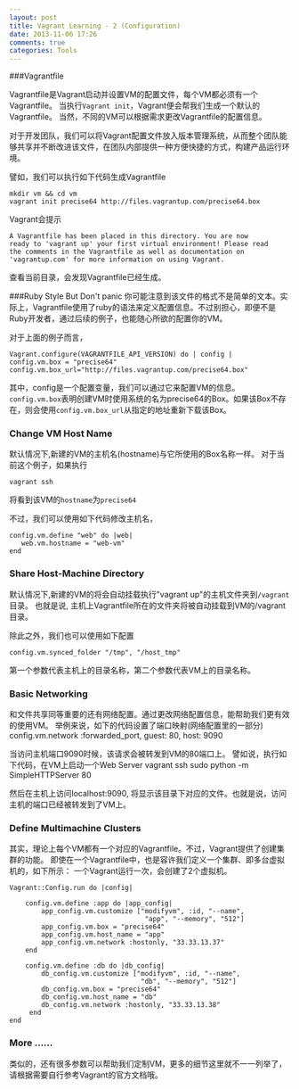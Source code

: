 ```yaml
---
layout: post
title: Vagrant Learning - 2 (Configuration) 
date: 2013-11-06 17:26
comments: true
categories: Tools
---
```



###Vagrantfile

Vagrantfile是Vagrant启动并设置VM的配置文件，每个VM都必须有一个Vagrantfile。
当执行```Vagrant init```，Vagrant便会帮我们生成一个默认的Vagrantfile。
当然，不同的VM可以根据需求更改Vagrantfile的配置信息。  

对于开发团队，我们可以将Vagrant配置文件放入版本管理系统，从而整个团队能够共享并不断改进该文件，在团队内部提供一种方便快捷的方式，构建产品运行环境。

譬如，我们可以执行如下代码生成Vagrantfile

	mkdir vm && cd vm  
	vagrant init precise64 http://files.vagrantup.com/precise64.box

Vagrant会提示	  

	A Vagrantfile has been placed in this directory. You are now
	ready to 'vagrant up' your first virtual environment! Please read
	the comments in the Vagrantfile as well as documentation on
	'vagrantup.com' for more information on using Vagrant.
	
查看当前目录，会发现Vagrantfile已经生成。	

<!--More-->

###Ruby Style But Don't panic
你可能注意到该文件的格式不是简单的文本。实际上，Vagrantfile使用了ruby的语法来定义配置信息。不过别担心，即便不是Ruby开发者，通过后续的例子，也能随心所欲的配置你的VM。

对于上面的例子而言，

	Vagrant.configure(VAGRANTFILE_API_VERSION) do | config |
	config.vm.box = "precise64"
	config.vm.box_url="http://files.vagrantup.com/precise64.box"
	
其中，config是一个配置变量，我们可以通过它来配置VM的信息。```config.vm.box```表明创建VM时使用系统的名为precise64的Box。如果该Box不存在，则会使用```config.vm.box_url```从指定的地址重新下载该Box。


### Change VM Host Name
默认情况下,新建的VM的主机名(hostname)与它所使用的Box名称一样。
对于当前这个例子，如果执行

	vagrant ssh
将看到该VM的```hostname```为```precise64```

不过，我们可以使用如下代码修改主机名，

	config.vm.define "web" do |web|
       web.vm.hostname = "web-vm"
	end

### Share Host-Machine Directory
默认情况下,新建的VM的将会自动挂载执行"vagrant up"的主机文件夹到```/vagrant```目录。
也就是说, 主机上Vagrantfile所在的文件夹将被自动挂载到VM的/vagrant目录。

除此之外，我们也可以使用如下配置

	config.vm.synced_folder "/tmp", "/host_tmp"
第一个参数代表主机上的目录名称，第二个参数代表VM上的目录名称。

### Basic Networking
和文件共享同等重要的还有网络配置。通过更改网络配置信息，能帮助我们更有效的使用VM。
举例来说，如下的代码设置了端口映射(网络配置里的一部分)
	config.vm.network :forwarded_port, guest: 80, host: 9090

当访问主机端口9090时候，该请求会被转发到VM的80端口上。
譬如说，执行如下代码，在VM上启动一个Web Server
	vagrant ssh
	sudo python -m SimpleHTTPServer 80

然后在主机上访问localhost:9090, 将显示该目录下对应的文件。也就是说，访问主机的端口已经被转发到了VM上。

### Define Multimachine Clusters
其实，理论上每个VM都有一个对应的Vagrantfile。不过，Vagrant提供了创建集群的功能。
即使在一个Vagrantfile中，也是容许我们定义一个集群、即多台虚拟机的，如下所示：
一个Vagrant运行一次，会创建了2个虚拟机。

	Vagrant::Config.run do |config| 
	
    	config.vm.define :app do |app_config|
        	app_config.vm.customize ["modifyvm", :id, "--name", 
        							  "app", "--memory", "512"] 
    	    app_config.vm.box = "precise64"
        	app_config.vm.host_name = "app"
        	app_config.vm.network :hostonly, "33.33.13.37"
	    end 
	    
    	config.vm.define :db do |db_config|
	        db_config.vm.customize ["modifyvm", :id, "--name", 
	        						 "db", "--memory", "512"] 
     	    db_config.vm.box = "precise64"
        	db_config.vm.host_name = "db"
	        db_config.vm.network :hostonly, "33.33.13.38"
    	 end 
	end


### More …...
类似的，还有很多参数可以帮助我们定制VM，更多的细节这里就不一一列举了，请根据需要自行参考Vagrant的官方文档哦。
